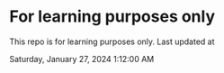 # For learning purposes only
This repo is for learning purposes only.
Last updated at

Saturday, January 27, 2024 1:12:00 AM

